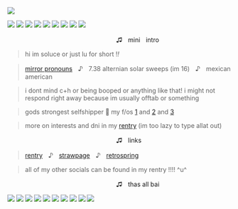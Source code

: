 ![](https://64.media.tumblr.com/c1bc0f12006a1c85ee5dc0224d40a691/611299a340194242-3e/s1280x1920/442c5092dddb2e55245eabcf507be3c3f38a11bf.pnj)

![](https://64.media.tumblr.com/66304acf5389447308c27f350b0c2f6c/5acf876778d71671-3e/s100x200/fd8cdd999743ccd0ef7e2e0323cb14cd0fce3f34.pnj) ![](https://64.media.tumblr.com/287aeb2e5c481c2670347b679ab6e6fa/949ca566a29537b9-09/s100x200/7b1aa252ce9f5111290459ec3fccc4de0d620a33.gifv) ![](https://64.media.tumblr.com/1c6eb820dea298a541d1d442e83f8ead/668d906b1496800c-0d/s100x200/985c6045b7682812c1288e5f050cc6e7d6912035.pnj) ![](https://64.media.tumblr.com/103648451fd397463f7eda7d4f8082b5/668d906b1496800c-bc/s100x200/16eab379f5570fc7e13a55b11da5a77ec6c5dcab.pnj) ![](https://64.media.tumblr.com/8309858667ea46de530cc9dce35b850e/6a6f2dcb3aedc262-31/s100x200/5c05d01f3d72c1caad1546dd1f9049a46af48df0.gifv) ![](https://64.media.tumblr.com/b5fa695432ffc1c130c4fc952ea5cfc6/a86a15a4d492f826-b2/s100x200/8ab63d4878186aa78dbb5e6277f1b88034cbfdff.gifv) ![](https://i.imgur.com/GfWlmIX.gif) ![](https://i.imgur.com/90PPiiS.png) ![](https://i.imgur.com/KTQ2eHn.gif)

ㅤㅤㅤㅤㅤㅤㅤㅤㅤㅤㅤㅤㅤㅤㅤㅤㅤㅤㅤ♫ㅤminiㅤintro

> hi im soluce or just lu for short !*!*

> [mirror pronouns](https://gender.fandom.com/wiki/Mirrorgender)ㅤ♪ㅤ7.38 alternian solar sweeps (im 16)ㅤ♪ㅤmexican american

> i dont mind c+h or being booped or anything like that! i might not respond right away because im usually offtab or something

> gods strongest selfshipper :tongue: my f/os [1](https://jujutsu-kaisen.fandom.com/wiki/Toge_Inumaki) and [2](https://riordan.fandom.com/wiki/Leo_Valdez) and [3](https://agathachristie.fandom.com/wiki/Philip_Lombard)

> more on interests and dni in my [rentry](https://rentry.co/-cursedspeech) (im too lazy to type allat out)

ㅤㅤㅤㅤㅤㅤㅤㅤㅤㅤㅤㅤㅤㅤㅤㅤㅤㅤㅤ♫ㅤlinks

> [rentry](https://rentry.co/-cursedspeech)ㅤ♪ㅤ[strawpage](https://togeinumakis.straw.page/)ㅤ♪ㅤ[retrospring](https://retrospring.net/@bedroque)

> all of my other socials can be found in my rentry !!!! ^u^

ㅤㅤㅤㅤㅤㅤㅤㅤㅤㅤㅤㅤㅤㅤㅤㅤㅤㅤㅤ♫ㅤthas all bai

![](https://i.imgur.com/S9kIRcZ.png) ![](https://i.imgur.com/bNy1f6d.gif) ![](https://i.imgur.com/RIEXXiY.png) ![](https://i.imgur.com/A0KNWcu.png) ![](https://i.imgur.com/6nukxgv.gif) ![](https://i.imgur.com/RNXMY1D.png) ![](https://i.imgur.com/KpLpJGM.gif) ![](https://64.media.tumblr.com/f998b07b49e21fccea05366d0e02f58c/0b8f78c4676469be-d7/s100x200/63dfef95de7868e5ca0f946eb9e89b5834a53b2c.pnj) ![](https://64.media.tumblr.com/7375acdf64f383ce28dc369f4b077fb0/b5d6dcce09d8d7cb-94/s100x200/c1a8f11d22e6a9adea720983c018d8614cbccad2.gifv) ![](https://64.media.tumblr.com/e79971fcd1824a404bd44cb336b1150d/f988212ba3c640ad-)
